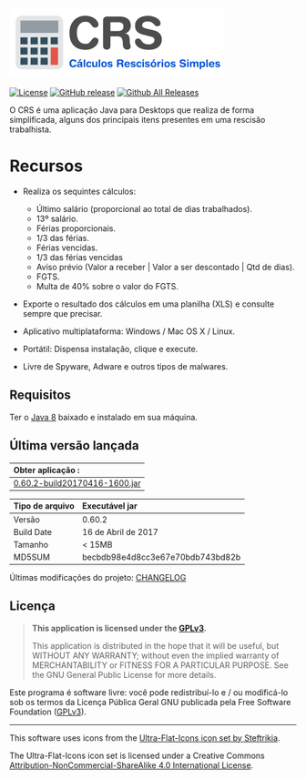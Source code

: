 ![CRS](src/br/edu/tglima/resource/imgs/CRS-LogoHeader.png)

[![License](https://img.shields.io/github/license/tglima/CRS.svg)](LICENSE)
[![GitHub release](https://img.shields.io/github/release/tglima/CRS.svg)](https://github.com/tglima/CRS/releases/download/v0.60.1/0.60.1-build20170412-1800.jar)
[![Github All Releases](https://img.shields.io/github/downloads/tglima/CRS/total.svg)](https://github.com/tglima/CRS/releases/)

O CRS é uma aplicação Java para Desktops que realiza de forma simplificada, alguns dos principais itens presentes em uma rescisão trabalhista.

# Recursos
* Realiza os sequintes cálculos:
  * Último salário (proporcional ao total de dias trabalhados).
  * 13º salário.
  * Férias proporcionais.
  * 1/3 das férias.
  * Férias vencidas.
  * 1/3 das férias vencidas
  * Aviso prévio (Valor a receber | Valor a ser descontado | Qtd de dias).
  * FGTS.
  * Multa de 40% sobre o valor do FGTS.

* Exporte o resultado dos cálculos em uma planilha (XLS) e consulte sempre que precisar.
* Aplicativo multiplataforma: Windows / Mac OS X / Linux.
* Portátil: Dispensa instalação, clique e execute.
* Livre de Spyware, Adware e outros tipos de malwares.

## Requisitos
Ter o [Java 8](https://www.java.com/en/download/) baixado e instalado em sua máquina.

## Última versão lançada

| Obter aplicação :                                |  
|:-------------------------------------------------|
| [0.60.2-build20170416-1600.jar](releases/download/v0.60.2/0.60.2-build20170416-1600.jar)                                       |


| Tipo de arquivo    | Executável jar                    |
|:-------------------|:----------------------------------|
| Versão             | 0.60.2                            |
| Build Date         | 16 de Abril de 2017               |  
| Tamanho            | < 15MB                            |
| MD5SUM             | becbdb98e4d8cc3e67e70bdb743bd82b  |

Últimas modificações do projeto: [CHANGELOG](CHANGELOG.md)



## Licença

>**This application is licensed under the [GPLv3](http://www.gnu.org/licenses/gpl-3.0.html).** <p>
This application is distributed in the hope that it will be useful, but WITHOUT ANY WARRANTY; without even the implied warranty of MERCHANTABILITY or FITNESS FOR A PARTICULAR PURPOSE. See the GNU General Public License for more details.

Este programa é software livre: você pode redistribuí-lo e / ou modificá-lo sob os termos da Licença Pública Geral GNU publicada pela Free Software Foundation ([GPLv3](http://www.gnu.org/licenses/gpl-3.0.html)).

-----

This software uses icons from the [Ultra-Flat-Icons icon set by Steftrikia](steftrikia@gmail.com).

The Ultra-Flat-Icons icon set is licensed under a Creative Commons [Attribution-NonCommercial-ShareAlike 4.0 International License](https://creativecommons.org/licenses/by-nc-sa/4.0).
